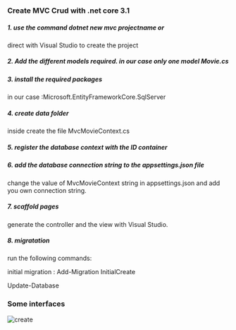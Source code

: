 ### Create MVC Crud with .net core 3.1

##### 1. use the command dotnet new mvc projectname or 

direct with Visual Studio to create the project

##### 2. Add the different models required. in our case only one model Movie.cs

##### 3. install the required packages 
in our case :Microsoft.EntityFrameworkCore.SqlServer

##### 4. create data folder 
inside create the file MvcMovieContext.cs

##### 5. register the database context with the ID container 

##### 6. add the database connection string to the appsettings.json file 
change the value of MvcMovieContext string in appsettings.json and add you own connection string.

##### 7. scaffold pages 
generate the controller and the view with Visual Studio.

##### 8. migratation

run the following commands:

initial  migration : Add-Migration InitialCreate

Update-Database

### Some interfaces

![create](https://user-images.githubusercontent.com/16801135/90374536-ee2cdd80-e073-11ea-98e5-4199249c3c70.png)
